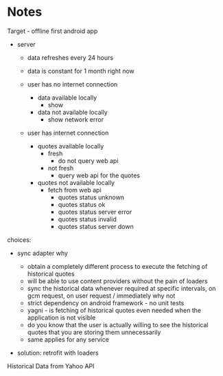 Notes
=====

Target - offline first android app
  - server
    - data refreshes every 24 hours
    - data is constant for 1 month right now

    - user has no internet connection
      - data available locally
        - show
      - data not available locally
        - show network error

    - user has internet connection
      - quotes available locally
        - fresh
          - do not query web api
        - not fresh
          - query web api for the quotes
      - quotes not available locally
        - fetch from web api
          - quotes status unknown
          - quotes status ok
          - quotes status server error
          - quotes status invalid
          - quotes status server down

choices:
- sync adapter
  why
    - obtain a completely different process to execute the fetching of historical quotes
    - will be able to use content providers without the pain of loaders
    - sync the historical data whenever required at specific intervals, on gcm request, on user request / immediately
  why not
    - strict dependency on android framework - no unit tests
    - yagni - is fetching of historical quotes even needed when the application is not visible
    - do you know that the user is actually willing to see the historical quotes that you are storing them unnecessarily
  * same applies for any service

- solution: retrofit with loaders

Historical Data from Yahoo API
